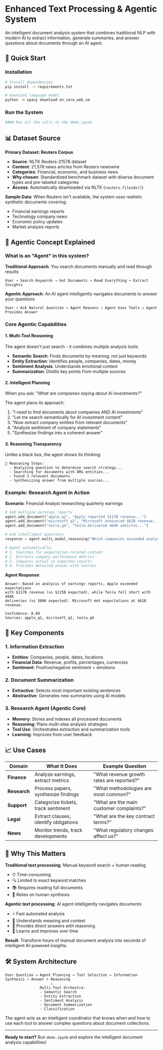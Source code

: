 # Enhanced Text Processing & Agentic System

An intelligent document analysis system that combines traditional NLP with modern AI to extract information, generate summaries, and answer questions about documents through an AI agent.

## 🚀 Quick Start

### Installation
```bash
# Install dependencies
pip install -r requirements.txt

# Download language model
python -m spacy download en_core_web_sm
```

### Run the System
```python
#### Run all the cells in the demo.ipynb
```

## 📊 Dataset Source

**Primary Dataset: Reuters Corpus**
- **Source**: NLTK Reuters-21578 dataset
- **Content**: 21,578 news articles from Reuters newswire
- **Categories**: Financial, economic, and business news
- **Why chosen**: Standardized benchmark dataset with diverse document types and pre-labeled categories
- **Access**: Automatically downloaded via NLTK (`reuters.fileids()`)

**Sample Data**: When Reuters isn't available, the system uses realistic synthetic documents covering:
- Financial earnings reports
- Technology company news
- Economic policy updates
- Market analysis reports

## 🤖 Agentic Concept Explained

### What is an "Agent" in this system?

**Traditional Approach**: You search documents manually and read through results
```
User → Search Keywords → Get Documents → Read Everything → Extract Insights
```

**Agentic Approach**: An AI agent intelligently navigates documents to answer your questions
```
User → Ask Natural Question → Agent Reasons → Agent Uses Tools → Agent Provides Answer
```

### Core Agentic Capabilities

#### 1. **Multi-Tool Reasoning**
The agent doesn't just search - it combines multiple analysis tools:
- **Semantic Search**: Finds documents by meaning, not just keywords
- **Entity Extraction**: Identifies people, companies, dates, money
- **Sentiment Analysis**: Understands emotional context
- **Summarization**: Distills key points from multiple sources

#### 2. **Intelligent Planning**
When you ask: *"What are companies saying about AI investments?"*

The agent plans its approach:
1. "I need to find documents about companies AND AI investments"
2. "Let me search semantically for AI investment content"  
3. "Now extract company entities from relevant documents"
4. "Analyze sentiment of company statements"
5. "Synthesize findings into a coherent answer"

#### 3. **Reasoning Transparency**
Unlike a black box, the agent shows its thinking:
```
🧠 Reasoning Steps:
  - Analyzing question to determine search strategy...
  - Searching for documents with ORG entities...
  - Found 3 relevant documents
  - Synthesizing answer from multiple sources...
```

### Example: Research Agent in Action

**Scenario**: Financial Analyst researching quarterly earnings

```python
# Add multiple earnings reports
agent.add_document("apple_q1", "Apple reported $117B revenue...")
agent.add_document("microsoft_q1", "Microsoft announced $61B revenue...")
agent.add_document("tesla_q4", "Tesla delivered 484K vehicles...")

# Ask intelligent questions
response = agent.multi_modal_reasoning("Which companies exceeded analyst expectations?")

# Agent automatically:
# 1. Searches for expectation-related content
# 2. Extracts company performance metrics  
# 3. Compares actual vs expected results
# 4. Provides detailed answer with sources
```

**Agent Response**:
```
Answer: Based on analysis of earnings reports, Apple exceeded expectations 
with $117B revenue (vs $115B expected), while Tesla fell short with 484K 
deliveries (vs 500K expected). Microsoft met expectations at $61B revenue.

Confidence: 0.89
Sources: apple_q1, microsoft_q1, tesla_q4
```

## 🔧 Key Components

### 1. **Information Extraction**
- **Entities**: Companies, people, dates, locations
- **Financial Data**: Revenue, profits, percentages, currencies
- **Sentiment**: Positive/negative sentiment + emotions

### 2. **Document Summarization** 
- **Extractive**: Selects most important existing sentences
- **Abstractive**: Generates new summaries using AI models

### 3. **Research Agent (Agentic Core)**
- **Memory**: Stores and indexes all processed documents
- **Reasoning**: Plans multi-step analysis strategies
- **Tool Use**: Orchestrates extraction and summarization tools
- **Learning**: Improves from user feedback

## 📈 Use Cases

| Domain | What It Does | Example Question |
|--------|--------------|------------------|
| **Finance** | Analyze earnings, extract metrics | "What revenue growth rates are reported?" |
| **Research** | Process papers, synthesize findings | "What methodologies are most common?" |
| **Support** | Categorize tickets, track sentiment | "What are the main customer complaints?" |
| **Legal** | Extract clauses, identify obligations | "What are the key contract terms?" |
| **News** | Monitor trends, track developments | "What regulatory changes affect us?" |

## 🎯 Why This Matters

**Traditional text processing**: Manual keyword search + human reading
- ⏰ Time-consuming
- 🔍 Limited to exact keyword matches  
- 📚 Requires reading full documents
- 🧠 Relies on human synthesis

**Agentic text processing**: AI agent intelligently navigates documents
- ⚡ Fast automated analysis
- 🎯 Understands meaning and context
- 📝 Provides direct answers with reasoning
- 🔄 Learns and improves over time

**Result**: Transform hours of manual document analysis into seconds of intelligent AI-powered insights.

## 🛠️ System Architecture

```
User Question → Agent Planning → Tool Selection → Information Synthesis → Answer + Reasoning
                     ↓
                Multi-Tool Orchestra:
                - Semantic Search
                - Entity Extraction  
                - Sentiment Analysis
                - Document Summarization
                - Classification
```

The agent acts as an intelligent coordinator that knows when and how to use each tool to answer complex questions about document collections.

---

**Ready to start?** Run `demo.ipynb` and explore the intelligent document analysis capabilities!